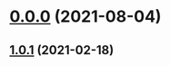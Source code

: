 # [0.0.0](https://github.com/AlexRogalskiy/javascript-patterns/compare/v1.0.1...v0.0.0) (2021-08-04)



## [1.0.1](https://github.com/AlexRogalskiy/javascript-patterns/compare/1.0.1...v1.0.1) (2021-02-18)



